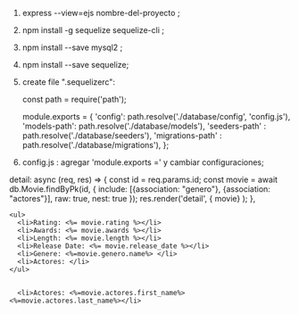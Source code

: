 1) express --view=ejs nombre-del-proyecto ;
2) npm install -g sequelize sequelize-cli ;
3) npm install --save mysql2 ;
4) npm install --save sequelize;
4) create file ".sequelizerc":

     const path = require('path');

    module.exports = {
        'config': path.resolve('./database/config', 'config.js'),
        'models-path': path.resolve('./database/models'),
        'seeders-path' : path.resolve('./database/seeders'),
        'migrations-path' : path.resolve('./database/migrations'),
    };

5) config.js : agregar 'module.exports =' y cambiar configuraciones;

detail: async (req, res) => {
        const id = req.params.id;
        const movie = await db.Movie.findByPk(id, {
            include: [{association: "genero"}, {association: "actores"}],
            raw: true,
            nest: true }); 
        res.render('detail', { 
            movie} );
    },

    <ul>
      <li>Rating: <%= movie.rating %></li>
      <li>Awards: <%= movie.awards %></li>
      <li>Length: <%= movie.length %></li>
      <li>Release Date: <%= movie.release_date %></li>
      <li>Genere: <%=movie.genero.name%> </li>
      <li>Actores: </li>
    </ul>

    
      <li>Actores: <%=movie.actores.first_name%> <%=movie.actores.last_name%></li>